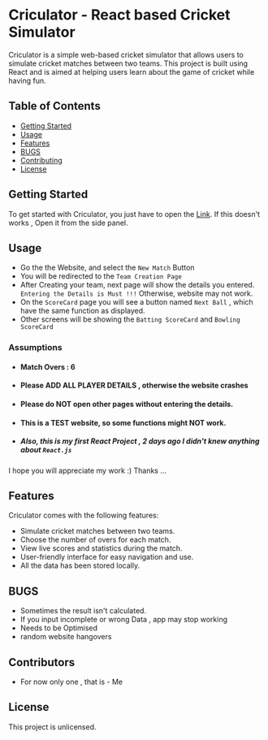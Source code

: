 # Criculator - React based Cricket Simulator

Criculator is a simple web-based cricket simulator that allows users to simulate cricket matches between two teams. This project is built using React and is aimed at helping users learn about the game of cricket while having fun.

## Table of Contents

- [Getting Started](#getting-started)
- [Usage](#usage)
- [Features](#features)
- [BUGS](#bugs)
- [Contributing](#contributing)
- [License](#license)

## Getting Started

To get started with Criculator, you just have to open the [Link]().
If this doesn't works , Open it from the side panel.

## Usage

- Go the the Website, and select the `New Match` Button
- You will be redirected to the `Team Creation Page`
- After Creating your team, next page will show the details you entered.
  `Entering the Details is Must !!!` Otherwise, website may not work.
- On the `ScoreCard` page you will see a button named `Next Ball` , which have the same function as displayed.
- Other screens will be showing the `Batting ScoreCard` and `Bowling ScoreCard`

### Assumptions

- #### Match Overs : 6
- #### Please ADD ALL PLAYER DETAILS , otherwise the website crashes
- #### Please do NOT open other pages without entering the details.
- #### This is a TEST website, so some functions might NOT work.

- ##### Also, this is my first React Project , 2 days ago I didn't knew anything about `React.js`

I hope you will appreciate my work :)
Thanks ...

## Features

Criculator comes with the following features:

- Simulate cricket matches between two teams.
- Choose the number of overs for each match.
- View live scores and statistics during the match.
- User-friendly interface for easy navigation and use.
- All the data has been stored locally.

## BUGS

- Sometimes the result isn't calculated.
- If you input incomplete or wrong Data , app may stop working
- Needs to be Optimised
- random website hangovers

## Contributors

- For now only one , that is - Me

## License

This project is unlicensed.
